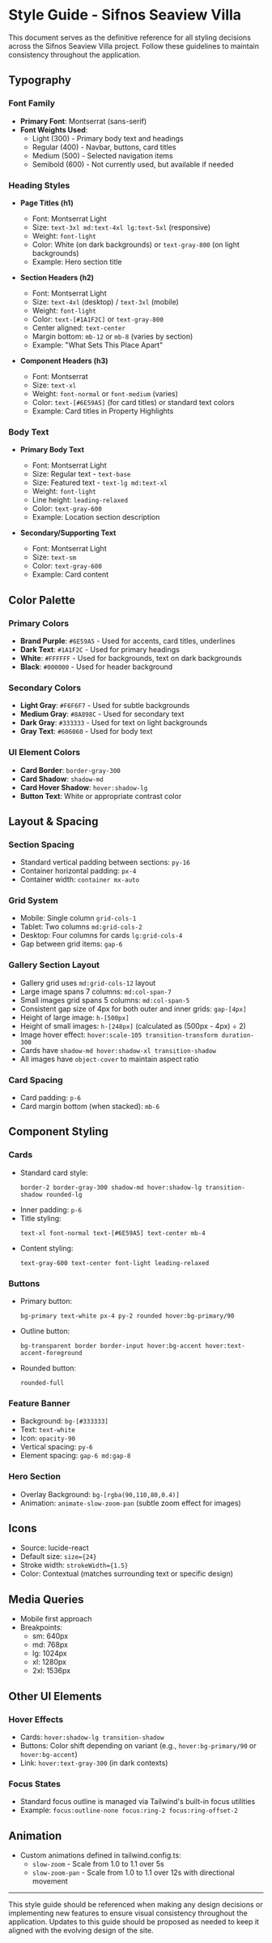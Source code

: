 
# Style Guide - Sifnos Seaview Villa

This document serves as the definitive reference for all styling decisions across the Sifnos Seaview Villa project. Follow these guidelines to maintain consistency throughout the application.

## Typography

### Font Family
- **Primary Font**: Montserrat (sans-serif)
- **Font Weights Used**:
  - Light (300) - Primary body text and headings
  - Regular (400) - Navbar, buttons, card titles
  - Medium (500) - Selected navigation items
  - Semibold (600) - Not currently used, but available if needed

### Heading Styles
- **Page Titles (h1)**
  - Font: Montserrat Light
  - Size: `text-3xl md:text-4xl lg:text-5xl` (responsive)
  - Weight: `font-light`
  - Color: White (on dark backgrounds) or `text-gray-800` (on light backgrounds)
  - Example: Hero section title

- **Section Headers (h2)**
  - Font: Montserrat Light
  - Size: `text-4xl` (desktop) / `text-3xl` (mobile)
  - Weight: `font-light`
  - Color: `text-[#1A1F2C]` or `text-gray-800`
  - Center aligned: `text-center`
  - Margin bottom: `mb-12` or `mb-8` (varies by section)
  - Example: "What Sets This Place Apart"

- **Component Headers (h3)**
  - Font: Montserrat
  - Size: `text-xl`
  - Weight: `font-normal` or `font-medium` (varies)
  - Color: `text-[#6E59A5]` (for card titles) or standard text colors
  - Example: Card titles in Property Highlights

### Body Text
- **Primary Body Text**
  - Font: Montserrat Light
  - Size: Regular text - `text-base`
  - Size: Featured text - `text-lg md:text-xl`
  - Weight: `font-light`
  - Line height: `leading-relaxed`
  - Color: `text-gray-600`
  - Example: Location section description

- **Secondary/Supporting Text**
  - Font: Montserrat Light
  - Size: `text-sm`
  - Color: `text-gray-600`
  - Example: Card content

## Color Palette

### Primary Colors
- **Brand Purple**: `#6E59A5` - Used for accents, card titles, underlines
- **Dark Text**: `#1A1F2C` - Used for primary headings
- **White**: `#FFFFFF` - Used for backgrounds, text on dark backgrounds
- **Black**: `#000000` - Used for header background

### Secondary Colors
- **Light Gray**: `#F6F6F7` - Used for subtle backgrounds
- **Medium Gray**: `#8A898C` - Used for secondary text
- **Dark Gray**: `#333333` - Used for text on light backgrounds
- **Gray Text**: `#606060` - Used for body text

### UI Element Colors
- **Card Border**: `border-gray-300`
- **Card Shadow**: `shadow-md`
- **Card Hover Shadow**: `hover:shadow-lg`
- **Button Text**: White or appropriate contrast color

## Layout & Spacing

### Section Spacing
- Standard vertical padding between sections: `py-16`
- Container horizontal padding: `px-4`
- Container width: `container mx-auto`

### Grid System
- Mobile: Single column `grid-cols-1`
- Tablet: Two columns `md:grid-cols-2`
- Desktop: Four columns for cards `lg:grid-cols-4`
- Gap between grid items: `gap-6`

### Gallery Section Layout
- Gallery grid uses `md:grid-cols-12` layout
- Large image spans 7 columns: `md:col-span-7`
- Small images grid spans 5 columns: `md:col-span-5`
- Consistent gap size of 4px for both outer and inner grids: `gap-[4px]`
- Height of large image: `h-[500px]`
- Height of small images: `h-[248px]` (calculated as (500px - 4px) ÷ 2)
- Image hover effect: `hover:scale-105 transition-transform duration-300`
- Cards have `shadow-md hover:shadow-xl transition-shadow`
- All images have `object-cover` to maintain aspect ratio

### Card Spacing
- Card padding: `p-6`
- Card margin bottom (when stacked): `mb-6`

## Component Styling

### Cards
- Standard card style:
  ```
  border-2 border-gray-300 shadow-md hover:shadow-lg transition-shadow rounded-lg
  ```
- Inner padding: `p-6`
- Title styling:
  ```
  text-xl font-normal text-[#6E59A5] text-center mb-4
  ```
- Content styling:
  ```
  text-gray-600 text-center font-light leading-relaxed
  ```

### Buttons
- Primary button:
  ```
  bg-primary text-white px-4 py-2 rounded hover:bg-primary/90
  ```
- Outline button:
  ```
  bg-transparent border border-input hover:bg-accent hover:text-accent-foreground
  ```
- Rounded button:
  ```
  rounded-full
  ```
  
### Feature Banner
- Background: `bg-[#333333]`
- Text: `text-white`
- Icon: `opacity-90`
- Vertical spacing: `py-6`
- Element spacing: `gap-6 md:gap-8`

### Hero Section
- Overlay Background: `bg-[rgba(90,110,80,0.4)]`
- Animation: `animate-slow-zoom-pan` (subtle zoom effect for images)

## Icons
- Source: lucide-react
- Default size: `size={24}`
- Stroke width: `strokeWidth={1.5}`
- Color: Contextual (matches surrounding text or specific design)

## Media Queries
- Mobile first approach
- Breakpoints:
  - sm: 640px
  - md: 768px
  - lg: 1024px
  - xl: 1280px
  - 2xl: 1536px

## Other UI Elements

### Hover Effects
- Cards: `hover:shadow-lg transition-shadow`
- Buttons: Color shift depending on variant (e.g., `hover:bg-primary/90` or `hover:bg-accent`)
- Link: `hover:text-gray-300` (in dark contexts)

### Focus States
- Standard focus outline is managed via Tailwind's built-in focus utilities
- Example: `focus:outline-none focus:ring-2 focus:ring-offset-2`

## Animation
- Custom animations defined in tailwind.config.ts:
  - `slow-zoom` - Scale from 1.0 to 1.1 over 5s
  - `slow-zoom-pan` - Scale from 1.0 to 1.1 over 12s with directional movement

---

This style guide should be referenced when making any design decisions or implementing new features to ensure visual consistency throughout the application. Updates to this guide should be proposed as needed to keep it aligned with the evolving design of the site.

